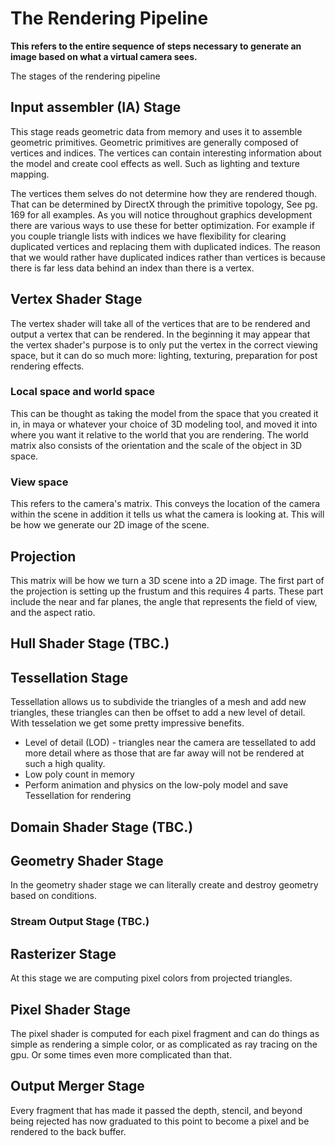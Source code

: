 # The Rendering Pipeline

**This refers to the entire sequence of steps necessary to generate an image based on what a virtual camera sees.**

The stages of the rendering pipeline

## Input assembler (IA) Stage
This stage reads geometric data from memory and uses it to assemble geometric primitives. Geometric
primitives are generally composed of vertices and indices. The vertices can contain interesting information about the
model and create cool effects as well. Such as lighting and texture mapping.

The vertices them selves do not determine how they are rendered though. That can be determined by DirectX through the primitive
topology, See pg. 169 for all examples. As you will notice throughout graphics development there are various ways to use these for
better optimization. For example if you couple triangle lists with indices we have flexibility for clearing duplicated vertices and replacing them
with duplicated indices. The reason that we would rather have duplicated indices rather than vertices is because there is far less data behind an index
than there is a vertex.


## Vertex Shader Stage
The vertex shader will take all of the vertices that are to be rendered and output a vertex that can be rendered. In the beginning it may appear
that the vertex shader's purpose is to only put the vertex in the correct viewing space, but it can do so much more: lighting, texturing, preparation for post rendering effects.

### Local space and world space
This can be thought as taking the model from the space that you created it in, in maya or whatever your choice of 3D modeling tool, and moved it
into where you want it relative to the world that you are rendering. The world matrix also consists of the orientation and the scale of the object in 3D space.

### View space
This refers to the camera's matrix. This conveys the location of the camera within the scene in addition it tells us what the camera is looking at. This will be how we generate
our 2D image of the scene.

## Projection
This matrix will be how we turn a 3D scene into a 2D image. The first part of the projection is setting up the frustum and this requires 4 parts. These part include the
near and far planes, the angle that represents the field of view, and the aspect ratio.

## Hull Shader Stage (TBC.)
## Tessellation Stage
Tessellation allows us to subdivide the triangles of a mesh and add new triangles, these triangles can then be offset to add a new level of detail. With tesselation we get some pretty impressive benefits.
- Level of detail (LOD) - triangles near the camera are tessellated to add more detail where as those that are far away will not be rendered at such a high quality.
- Low poly count in memory
- Perform animation and physics on the low-poly model and save Tessellation for rendering
## Domain Shader Stage (TBC.)
## Geometry Shader Stage
In the geometry shader stage we can literally create and destroy geometry based on conditions.
### Stream Output Stage (TBC.)
## Rasterizer Stage
At this stage we are computing pixel colors from projected triangles.
## Pixel Shader Stage
The pixel shader is computed for each pixel fragment and can do things as simple as rendering a simple color, or as complicated as ray tracing on the gpu. Or some times even more complicated than that.
## Output Merger Stage
Every fragment that has made it passed the depth, stencil, and beyond being rejected has now graduated to this point to become a pixel and be rendered to the back buffer.

